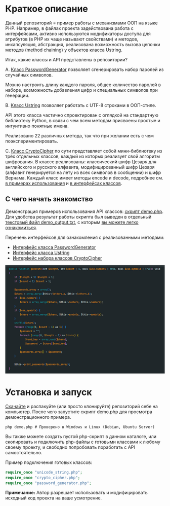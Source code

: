 # Краткое описание

Данный репозиторий = пример работы с механизмами ООП на языке PHP. Например, в файлах проекта задействована работа с интерфейсами, активно используются модификаторы доступа для атрибутов (в PHP их чаще называют свойствами) и методов, инкапсуляция, абстракция, реализована возможность вызова цепочки методов (method chaining) у объектов класса Ustring.

Итак, какие классы и API представлены в репозитории?

A\. [Класс PasswordGenerator](https://github.com/sudomango/PHP-OOP-Projects/blob/main/password_generator.php) позволяет сгенерировать набор паролей из случайных символов.

Можно настроить длину каждого пароля, общее количество паролей в наборе, возможность добавления цифр и специальных символов при генерации.

B\. [Класс Ustring](https://github.com/sudomango/PHP-OOP-Projects/blob/main/unicode_string.php) позволяет работать с UTF-8 строками в ООП-стиле.

API этого класса частично спроектирован с оглядкой на стандартную библиотеку Python, в связи с чем всем методам присвоены простые и интуитивно понятные имена.

Реализовано 22 различных метода, так что при желании есть с чем поэкспериментировать.

C\. [Класс CryptoCipher](https://github.com/sudomango/PHP-OOP-Projects/blob/main/crypto_cipher.php) по сути представляет собой мини-библиотеку из трёх отдельных классов, каждый из которых реализует свой алгоритм шифрования. В классе реализованы: классический шифр Цезаря для английского и русского алфавита, модифицированный шифр Цезаря (алфавит генерируется на лету из всех символов в сообщении) и шифр Вернама. Каждый класс имеет методы encode и decode, подробнее см. [в примерах использования](https://github.com/sudomango/PHP-OOP-Projects/blob/main/demo.php) и [в интерфейсах классов](https://github.com/sudomango/PHP-OOP-Projects/blob/main/cipher_interface.php).

## С чего начать знакомство

Демонстрация примеров использования API классов: [скрипт demo.php](https://github.com/sudomango/PHP-OOP-Projects/blob/main/demo.php). Для удобства результат работы скрипта был выведен в отдельный [текстовый файл demo_output.txt](https://github.com/sudomango/PHP-OOP-Projects/blob/main/demo_output.txt), с которым [вы можете легко ознакомиться](https://github.com/sudomango/PHP-OOP-Projects/blob/main/demo_output.txt).

Перечень интерфейсов для ознакомления с реализованными методами:

- [Интерфейс класса PasswordGenerator](https://github.com/sudomango/PHP-OOP-Projects/blob/main/passgen_interface.php)
- [Интерфейс класса Ustring](https://github.com/sudomango/PHP-OOP-Projects/blob/main/ustring_interface.php)
- [Интерфейс набора классов CryptoCipher](https://github.com/sudomango/PHP-OOP-Projects/blob/main/cipher_interface.php)

![Source Code Screen](resources/sorce_code_screen.jpg)

# Установка и запуск

[Скачайте](https://github.com/sudomango/PHP-OOP-Projects/archive/refs/heads/main.zip) и распакуйте (или просто клонируйте) репозиторий себе на компьютер. После чего запустите скрипт demo.php для просмотра демонстрационного примера.

```shell
php demo.php # Проверено в Windows и Linux (Debian, Ubuntu Server)
```

Вы также можете создать пустой php-скрипт в данном каталоге, или скопировать и подключить php-файлы с готовыми классами к любому своему проекту, и свободно попробовать поработать с API самостоятельно.

Пример подключения готовых классов:

```php
require_once "unicode_string.php";
require_once "crypto_cipher.php";
require_once "password_generator.php";
```

**Примечание:** Автор разрешает использовать и модифицировать исходный код проекта на ваше усмотрение.
